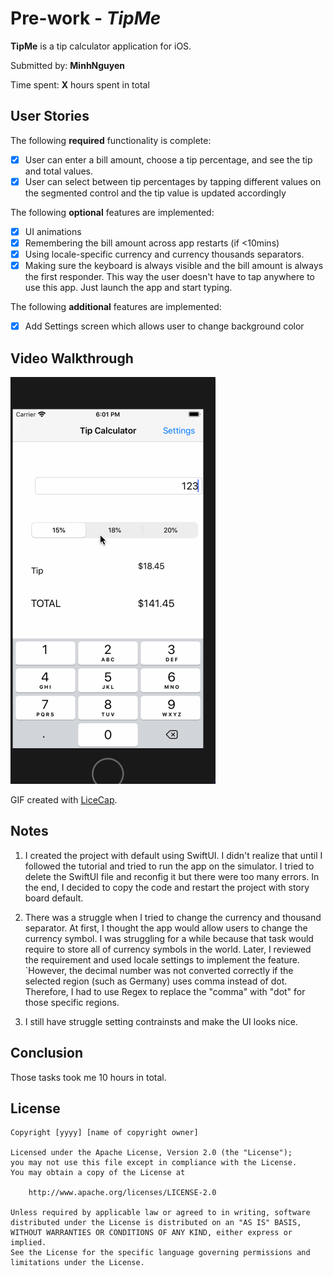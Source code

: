 # Pre-work - *TipMe*

**TipMe** is a tip calculator application for iOS.

Submitted by: **MinhNguyen**

Time spent: **X** hours spent in total

## User Stories

The following **required** functionality is complete:

* [x] User can enter a bill amount, choose a tip percentage, and see the tip and total values.
* [x] User can select between tip percentages by tapping different values on the segmented control and the tip value is updated accordingly

The following **optional** features are implemented:

* [x] UI animations
* [x] Remembering the bill amount across app restarts (if <10mins)
* [x] Using locale-specific currency and currency thousands separators.
* [x] Making sure the keyboard is always visible and the bill amount is always the first responder. This way the user doesn't have to tap anywhere to use this app. Just launch the app and start typing.

The following **additional** features are implemented:

- [x] Add Settings screen which allows user to change background color

## Video Walkthrough
![](TipCalculator.gif)

GIF created with [LiceCap](http://www.cockos.com/licecap/).

## Notes

1. I created the project with default using SwiftUI. I didn't realize that until I followed the tutorial and tried to run the app on the simulator. I tried to
delete the SwiftUI file and reconfig it but there were too many errors. In the end, I decided to copy the code and restart the project with story board default.

2. There was a struggle when I tried to change the currency and thousand separator. At first, I thought the app would allow users to change the currency symbol.
I was struggling for a while because that task would require to store all of currency symbols in the world. Later, I reviewed the requirement and used locale settings to implement the feature.
`However, the decimal number was not converted correctly if the selected region (such as Germany) uses comma instead of dot. Therefore, I had to use Regex to replace the "comma" with "dot" for those specific regions.

3. I still have struggle setting contrainsts and make the UI looks nice.

## Conclusion
Those tasks took me 10 hours in total.

## License

    Copyright [yyyy] [name of copyright owner]

    Licensed under the Apache License, Version 2.0 (the "License");
    you may not use this file except in compliance with the License.
    You may obtain a copy of the License at

        http://www.apache.org/licenses/LICENSE-2.0

    Unless required by applicable law or agreed to in writing, software
    distributed under the License is distributed on an "AS IS" BASIS,
    WITHOUT WARRANTIES OR CONDITIONS OF ANY KIND, either express or implied.
    See the License for the specific language governing permissions and
    limitations under the License.
